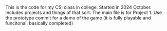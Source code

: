 This is the code for my CSI class in college. Started in 2024 October. Includes projects and things of that sort.
The main file is for Project 1. Use the prototype commit for a demo of the game (it is fully playable and funcitonal. basically completed)

